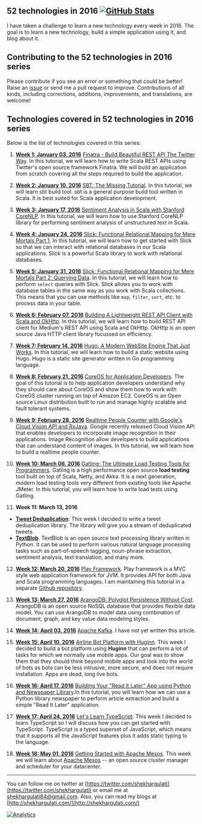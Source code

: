 52 technologies in 2016 [![GitHub Stats](https://img.shields.io/badge/github-stats-brightgreen.svg)](http://githubstats.com/shekhargulati/52-technologies-in-2016)
--------

I have taken a challenge to learn a new technology every week in 2016. The goal is to learn a new technology, build a simple application using it, and blog about it.

## Contributing to the 52 technologies in 2016 series

Please contribute if you see an error or something that could be better! Raise an [issue](https://github.com/shekhargulati/52-technologies-in-2016/issues) or send me a pull request to improve. Contributions of all kinds, including corrections, additions, improvements, and translations, are welcome!


## Technologies covered in 52 technologies in 2016 series

Below is the list of technologies covered in this series:

1. **[Week 1: January 03, 2016](./01-finatra)** [Finatra - Build Beautiful REST API The Twitter Way](./01-finatra/README.md). In this tutorial, we will learn how to write Scala REST APIs using Twitter's open source framework Finatra. We will build an application from scratch covering all the steps required to build the application.

2. **[Week 2: January 10, 2016](./02-sbt)** [SBT: The Missing Tutorial](./02-sbt/README.md). In this tutorial, we will learn sbt build tool. sbt is a general purpose build tool written in Scala. It is best suited for Scala application development.

3. **[Week 3: January 17, 2016](./03-stanford-corenlp)** [Sentiment Analysis in Scala with Stanford CoreNLP](./03-stanford-corenlp/README.md). In this tutorial, we will learn how to use Stanford CoreNLP library for performing sentiment analysis of unstructured text in Scala.

4. **[Week 4: January 24, 2016](./04-slick)** [Slick: Functional Relational Mapping for Mere Mortals Part 1](./04-slick/README.md). In this tutorial, we will learn how to get started with Slick so that we can interact with relational databases in our Scala applications. Slick is a powerful Scala library to work with relational databases.

5. **[Week 5: January 31, 2016](./05-slick)** [Slick: Functional Relational Mapping for Mere Mortals Part 2: Querying Data](./05-slick/README.md). In this tutorial, we will learn how to perform `select` queries with Slick. Slick allows you to work with database tables in the same way as you work with Scala collections. This means that you can use methods like `map`, `filter`, `sort`, etc. to process data in your table.

6. **[Week 6: February 07, 2016](./06-okhttp)** [Building A Lightweight REST API Client with Scala and OkHttp](./06-okhttp/README.md). In this tutorial, we will learn how to build REST API client for Medium's REST API using Scala and OkHttp. OkHttp is an open source Java HTTP client library focussed on efficiency.

7. **[Week 7: February 14, 2016](./07-hugo)** [Hugo: A Modern WebSite Engine That Just Works](./07-hugo/README.md). In this tutorial, we will learn how to build a static website using Hugo. Hugo is a static site generator written in Go programming language.

8. **[Week 8: February 21, 2016](./08-coreos)** [CoreOS for Application Developers](./08-coreos/README.md). The goal of this tutorial is to help application developers understand why they should care about CoreOS and show them how to work with CoreOS cluster running on top of Amazon EC2. CoreOS is an Open source Linux distribution built to run and manage highly scalable and fault tolerant systems.

9. **[Week 9: February 28, 2016](./09-cloudvision)** [Realtime People Counter with Google's Cloud Vision API and RxJava](./09-cloudvision/README.md). Google recently released Cloud Vision API that enables developers to incorporate image recognition in their applications. Image Recognition allow developers to build applications that can understand content of images.  In this tutorial, we will learn how to build a realtime people counter.

10. **[Week 10: March 06, 2016](./10-gatling)** [Gatling: The Ultimate Load Testing Tools for Programmers](./10-gatling/README.md). Gatling is a high performance open source **load testing** tool built on top of Scala, Netty, and Akka. It is a next generation, modern load testing tools very different from existing tools like Apache JMeter. In this tutorial, you will learn how to write load tests using Gatling.

11. **Week 11: March 13, 2016**
  * **[Tweet Deduplication](./11-tweet-deduplication/README.md)**: This week I decided to write a tweet deduplication library. The library will give you a stream of deduplicated tweets.
  * **[TextBlob](./11-textblob/README.md)**. TextBlob is an open source text processing library written in Python. It can be used to perform various natural language processing tasks such as part-of-speech tagging, noun-phrase extraction, sentiment analysis, text translation, and many more.

12. **[Week 12: March 20, 2016](https://github.com/shekhargulati/play-the-missing-tutorial)** [Play Framework](https://github.com/shekhargulati/play-the-missing-tutorial). Play framework is a MVC style web application framework for JVM. It provides API for both Java and Scala programming languages. I am maintaining this tutorial in a separate [Github repository](https://github.com/shekhargulati/play-the-missing-tutorial).

13. **[Week 13: March 27, 2016](./13-arangodb)** [ArangoDB: Polyglot Persistence Without Cost](./13-arangodb/README.md). ArangoDB is an open source NoSQL database that provides flexible data model. You can use ArangoDB to model data using combination of document, graph, and key value data modeling styles.

14. **[Week 14: April 03, 2016](./14-kafka)** [Apache Kafka](./14-kafka/README.md). I have not yet written this article.

15. **[Week 15: April 10, 2016](./15-huginn)** [Airline Bot Platform with Huginn](./15-huginn/README.md). This week I decided to build a bot platform using **Huginn** that can perform a lot of tasks for which we normally use mobile apps. Our goal was to show them that they should think beyond mobile apps and look into the world of bots as bots can be less intrusive, more secure, and does not require installation. Apps are dead, long live bots.

16. **[Week 16: April 17, 2016](./16-newspaper)** [Building Your "Read It Later" App using Python and Newspaper Library](./16-newspaper/README.md).In this tutorial, you will learn how we can use a Python library newspaper to perform article extraction and build a simple "Read It Later" application.

17. **[Week 17: April 24, 2016](./17-typescript)** [Let's Learn TypeScript](./17-typescript/README.md). This week I decided to learn TypeScript so I will discuss how you can get started with TypeScript. TypeScript is a typed superset of JavaScript, which means that it supports all the JavaScript features plus it adds static typing to the language.

18. **[Week 18: May 01, 2016](./18-mesos)** [Getting Started with Apache Mesos](./18-mesos/README.md). This week we will learn about [Apache Mesos](http://mesos.apache.org/) -- an open source cluster manager and scheduler for your datacenter.

-----------
You can follow me on twitter at [https://twitter.com/shekhargulati](https://twitter.com/shekhargulati) or email me at <shekhargulati84@gmail.com>. Also, you can read my blogs at [http://shekhargulati.com/](http://shekhargulati.com/)

[![Analytics](https://ga-beacon.appspot.com/UA-59411913-2/shekhargulati/52-technologies-in-2016)](https://github.com/igrigorik/ga-beacon)
